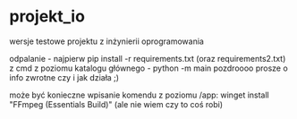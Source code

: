 # projekt_io
wersje testowe projektu z inżynierii oprogramowania

odpalanie - najpierw pip install -r requirements.txt (oraz requirements2.txt)
z cmd z poziomu katalogu głównego - python -m main
pozdroooo
prosze o info zwrotne czy i jak działa ;)

może być konieczne wpisanie komendu z poziomu /app: winget install "FFmpeg (Essentials Build)"
(ale nie wiem czy to coś robi)
